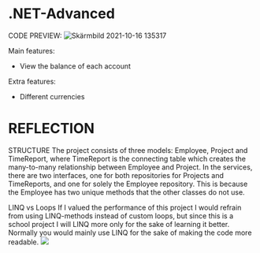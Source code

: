 # .NET-Advanced


CODE PREVIEW:
![Skärmbild 2021-10-16 135317](https://user-images.githubusercontent.com/62301779/137586709-6bd3b484-6402-4159-a2b1-c8a1f9357598.png)

Main features:
- View the balance of each account

Extra features:
- Different currencies

# REFLECTION
STRUCTURE
The project consists of three models: Employee, Project and TimeReport, where TimeReport is the connecting table which creates the many-to-many relationship between Employee and Project. In the services, there are two interfaces, one for both repositories for Projects and TimeReports, and one for solely the Employee repository. This is because the Employee has two unique methods that the other classes do not use.

LINQ vs Loops
If I valued the performance of this project I would refrain from using LINQ-methods instead of custom loops, but since this is a school project I will LINQ more only for the sake of learning it better. Normally you would mainly use LINQ for the sake of making the code more readable. 
 ![](https://user-images.githubusercontent.com/62301779/137586431-9c02608b-d33a-4fae-8a64-c5799a4731f9.png)
